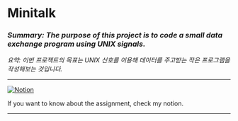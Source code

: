 # **Minitalk**

### ***Summary: The purpose of this project is to code a small data exchange program using UNIX signals.***

*요약: 이번 프로젝트의 목표는 UNIX 신호를 이용해 데이터를 주고받는 작은 프로그램을 작성해보는 것입니다.*

---

[![Notion](https://img.shields.io/badge/Notion-Click%20Here-blue?style=for-the-badge&logo=notion)](https://jsen27.notion.site/minitalk-13e1673a5f0e41ff8d08caa6bf5a04fa?pvs=4)

If you want to know about the assignment, check my notion.

---
